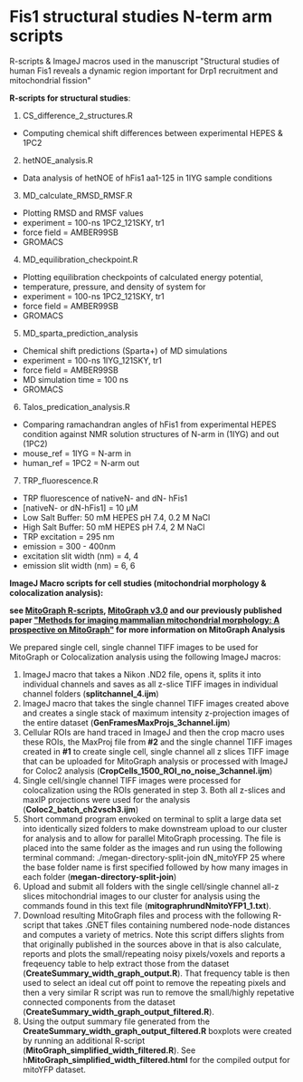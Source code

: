 # Fis1 structural studies N-term arm scripts
R-scripts &amp; ImageJ macros used in the manuscript "Structural studies of human Fis1 reveals a dynamic region important for Drp1 recruitment and mitochondrial fission"

**R-scripts for structural studies**:
1. CS_difference_2_structures.R
* Computing chemical shift differences between experimental HEPES & 1PC2

2. hetNOE_analysis.R 
* Data analysis of hetNOE of hFis1 aa1-125 in 1IYG sample conditions

3. MD_calculate_RMSD_RMSF.R
* Plotting RMSD and RMSF values
* experiment = 100-ns 1PC2_121SKY, tr1
* force field = AMBER99SB
* GROMACS

4. MD_equilibration_checkpoint.R
* Plotting equilibration checkpoints of calculated energy potential, 
* temperature, pressure, and density of system for
* experiment = 100-ns 1PC2_121SKY, tr1
* force field = AMBER99SB
* GROMACS

5. MD_sparta_prediction_analysis
* Chemical shift predictions (Sparta+) of MD simulations
* experiment = 100-ns 1IYG_121SKY, tr1
* force field = AMBER99SB
* MD simulation time = 100 ns
* GROMACS

6. Talos_predication_analysis.R
* Comparing ramachandran angles of hFis1 from experimental HEPES condition against NMR solution structures of N-arm in (1IYG) and out (1PC2)
* mouse_ref = 1IYG = N-arm in
* human_ref = 1PC2 = N-arm out

7. TRP_fluorescence.R
* TRP fluorescence of nativeN- and dN- hFis1
* [nativeN- or dN-hFis1] = 10 µM
* Low Salt Buffer: 50 mM HEPES pH 7.4, 0.2 M NaCl
* High Salt Buffer: 50 mM HEPES pH 7.4, 2 M NaCl
* TRP excitation = 295 nm
* emission = 300 - 400nm
* excitation slit width (nm) = 4, 4
* emission slit width (nm) = 6, 6

**ImageJ Macro scripts for cell studies (mitochondrial morphology & colocalization analysis):**

**see <a href="https://github.com/Hill-Lab/MitoGraph-Contrib-RScripts">MitoGraph R-scripts</a>, <a href="https://github.com/vianamp/MitoGraph">MitoGraph v3.0</a> and our previously published paper <a href="https://www.sciencedirect.com/science/article/pii/S0003269718301921?via%3Dihub">"Methods for imaging mammalian mitochondrial morphology: A prospective on MitoGraph"</a> for more information on MitoGraph Analysis** 

We prepared single cell, single channel TIFF images to be used for MitoGraph or Colocalization analysis using the following ImageJ macros: 
1. ImageJ macro that takes a Nikon .ND2 file, opens it, splits it into individual channels and saves as all z-slice TIFF images in individual channel folders (**splitchannel_4.ijm**) 
2. ImageJ macro that takes the single channel TIFF images created above and creates a single stack of maximum intensity z-projection images of the entire dataset (**GenFramesMaxProjs_3channel.ijm**)
3. Cellular ROIs are hand traced in ImageJ and then the crop macro uses these ROIs, the MaxProj file from **#2** and the single channel TIFF images created in **#1** to create single cell, single channel all z slices TIFF image that can be uploaded for MitoGraph analysis or processed with ImageJ for Coloc2 analysis (**CropCells_1500_ROI_no_noise_3channel.ijm**)
4. Single cell/single channel TIFF images were processed for colocalization using the ROIs generated in step 3. Both all z-slices and maxIP projections were used for the analysis (**Coloc2_batch_ch2vsch3.ijm**)
5. Short command program envoked on terminal to split a large data set into identically sized folders to make downstream upload to our cluster for analysis and to allow for parallel MitoGraph processing. The file is placed into the same folder as the images and run using the following terminal command: ./megan-directory-split-join dN_mitoYFP 25 where the base folder name is first specified followed by how many images in each folder  (**megan-directory-split-join**)
6. Upload and submit all folders with the single cell/single channel all-z slices mitochondrial images to our cluster for analysis using the commands found in this text file (**mitographrundNmitoYFP1_1.txt**).
7. Download resulting MitoGraph files and process with the following R-script that takes .GNET files containing numbered node-node distances and computes a variety of metrics. Note this script differs slights from that originally published in the sources above in that is also calculate, reports and plots the small/repeating noisy pixels/voxels and reports a freqeuency table to help extract those from the dataset (**CreateSummary_width_graph_output.R**). That frequency table is then used to select an ideal cut off point to remove the repeating pixels and then a very similar R script was run to remove the small/highly repetative connected components from the dataset (**CreateSummary_width_graph_output_filtered.R**). 
8. Using the output summary file generated from the **CreateSummary_width_graph_output_filtered.R** boxplots were created by running an additional R-script (**MitoGraph_simplified_width_filtered.R**). See h**MitoGraph_simplified_width_filtered.html** for the compiled output for mitoYFP dataset. 

